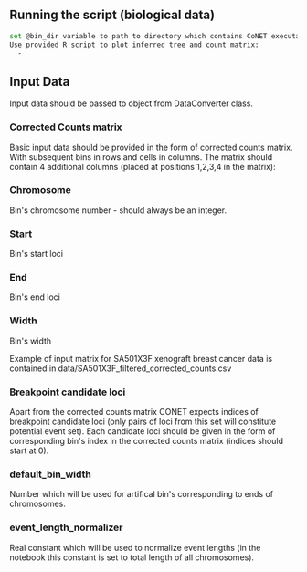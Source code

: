 
## Running the script (biological data)
```bash
set @bin_dir variable to path to directory which contains CoNET executable
Use provided R script to plot inferred tree and count matrix:
  -
```
## Input Data

Input data should be passed to object from DataConverter class. 

### Corrected Counts matrix
Basic input data should be provided in the form of corrected counts matrix. With subsequent bins in rows and cells in columns.
The matrix should contain 4 additional columns (placed at positions 1,2,3,4 in the matrix):

### Chromosome
Bin's chromosome number - should always be an integer.
### Start
Bin's start loci
### End
Bin's end loci
### Width 
Bin's width

Example of input matrix for SA501X3F xenograft breast cancer data is contained in data/SA501X3F_filtered_corrected_counts.csv

### Breakpoint candidate loci
Apart from the corrected counts matrix CONET expects indices of breakpoint candidate loci (only pairs of loci from this set will constitute potential event set).
Each candidate loci should be given in the form of corresponding bin's index in the corrected counts matrix (indices should start at 0).

### default_bin_width
Number which will be used for artifical bin's corresponding to ends of chromosomes.

### event_length_normalizer
Real constant which will be used to normalize event lengths (in the notebook this constant is set to total length of all chromosomes). 
